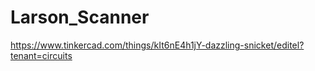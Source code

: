 # Larson_Scanner
https://www.tinkercad.com/things/kIt6nE4h1jY-dazzling-snicket/editel?tenant=circuits
